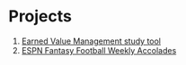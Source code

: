 # Projects

1. [Earned Value Management study tool](evm_study_tool/index.html)
2. [ESPN Fantasy Football Weekly Accolades](https://github.com/ivanchubb/ff_espn_accolades)